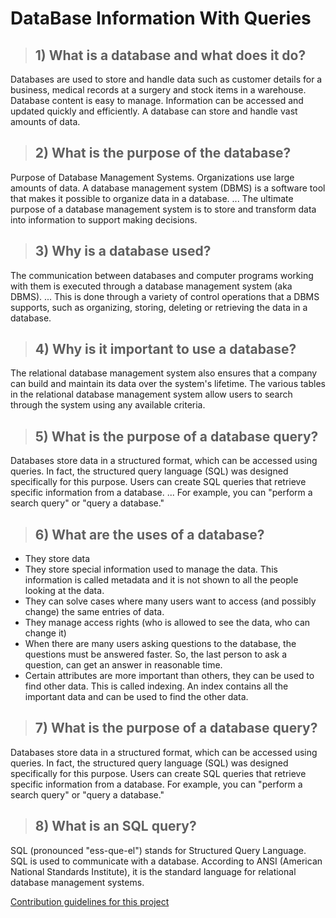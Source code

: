 # DataBase Information With Queries

> ## 1) What is a database and what does it do?
Databases are used to store and handle data such as customer details for a
business, medical records at a surgery and stock items in a warehouse.
Database content is easy to manage. Information can be accessed and
updated quickly and efficiently. A database can store and handle vast amounts of data.

> ## 2) What is the purpose of the database?
Purpose of Database Management Systems. Organizations use large amounts of
data. A database management system (DBMS) is a software tool that makes it
possible to organize data in a database. ... The ultimate purpose of a
database management system is to store and transform data into information
to support making decisions.

> ## 3) Why is a database used?
The communication between databases and computer programs working with
them is executed through a database management system (aka DBMS). ... This
is done through a variety of control operations that a DBMS supports, such
as organizing, storing, deleting or retrieving the data in a database.

> ## 4) Why is it important to use a database?
The relational database management system also ensures that a company can
build and maintain its data over the system's lifetime. The various tables
in the relational database management system allow users to search through
the system using any available criteria.

> ## 5) What is the purpose of a database query?
Databases store data in a structured format, which can be accessed using
queries. In fact, the structured query language (SQL) was designed
specifically for this purpose. Users can create SQL queries that retrieve
specific information from a database. ... For example, you can "perform a
search query" or "query a database."

> ## 6) What are the uses of a database?
* They store data
* They store special information used to manage the data. This
information is called metadata and it is not shown to all the people looking at the data.
* They can solve cases where many users want to access (and possibly change) the same entries of data.
* They manage access rights (who is allowed to see the data, who can change it)
* When there are many users asking questions to the database, the questions must be answered faster.
So, the last person to ask a question, can get an answer in reasonable time.
* Certain attributes are more important than others, they can be used to find other data. This is called indexing.
An index contains all the important data and can be used to find the other data.

> ## 7) What is the purpose of a database query?
Databases store data in a structured format, which can be accessed using
queries. In fact, the structured query language (SQL) was designed
specifically for this purpose. Users can create SQL queries that retrieve
specific information from a database. For example, you can "perform a
search query" or "query a database."

> ## 8) What is an SQL query?
SQL (pronounced "ess-que-el") stands for Structured Query Language. SQL is
used to communicate with a database. According to ANSI (American National
Standards Institute), it is the standard language for relational database
management systems. 

[Contribution guidelines for this project](DataBase/University.md)
